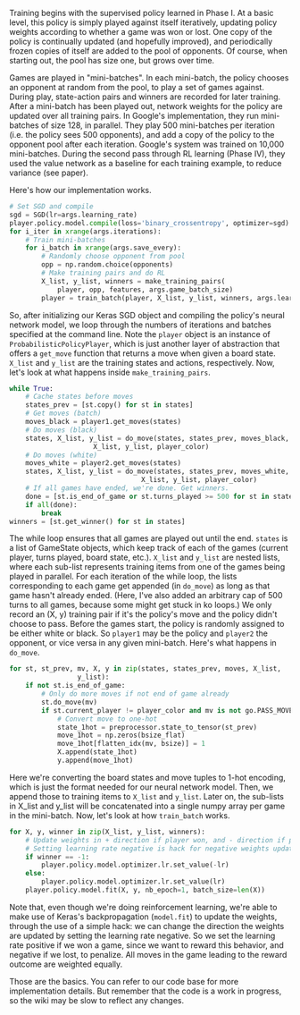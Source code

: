 Training begins with the supervised policy learned in Phase I. At a basic level, this policy is simply played against itself iteratively, updating policy weights according to whether a game was won or lost. One copy of the policy is continually updated (and hopefully improved), and periodically frozen copies of itself are added to the pool of opponents. Of course, when starting out, the pool has size one, but grows over time.

Games are played in "mini-batches". In each mini-batch, the policy chooses an opponent at random from the pool, to play a set of games against. During play, state-action pairs and winners are recorded for later training. After a mini-batch has been played out, network weights for the policy are updated over all training pairs. In Google's implementation, they run mini-batches of size 128, in parallel. They play 500 mini-batches per iteration (i.e. the policy sees 500 opponents), and add a copy of the policy to the opponent pool after each iteration. Google's system was trained on 10,000 mini-batches. During the second pass through RL learning (Phase IV), they used the value network as a baseline for each training example, to reduce variance (see paper).

Here's how our implementation works.

```python
# Set SGD and compile
sgd = SGD(lr=args.learning_rate)
player.policy.model.compile(loss='binary_crossentropy', optimizer=sgd)
for i_iter in xrange(args.iterations):
	# Train mini-batches
	for i_batch in xrange(args.save_every):
		# Randomly choose opponent from pool
		opp = np.random.choice(opponents)
		# Make training pairs and do RL
		X_list, y_list, winners = make_training_pairs(
			player, opp, features, args.game_batch_size)
		player = train_batch(player, X_list, y_list, winners, args.learning_rate)
```

So, after initializing our Keras SGD object and compiling the policy's neural network model, we loop through the numbers of iterations and batches specified at the command line. Note the `player` object is an instance of `ProbabilisticPolicyPlayer`, which is just another layer of abstraction that offers a `get_move` function that returns a move when given a board state. `X_list` and `y_list` are the training states and actions, respectively. Now, let's look at what happens inside `make_training_pairs`.

```python
while True:
	# Cache states before moves
	states_prev = [st.copy() for st in states]
	# Get moves (batch)
	moves_black = player1.get_moves(states)
	# Do moves (black)
	states, X_list, y_list = do_move(states, states_prev, moves_black,
					 X_list, y_list, player_color)
	# Do moves (white)
	moves_white = player2.get_moves(states)
	states, X_list, y_list = do_move(states, states_prev, moves_white,
		                         X_list, y_list, player_color)
	# If all games have ended, we're done. Get winners.
	done = [st.is_end_of_game or st.turns_played >= 500 for st in states]
	if all(done):
		break
winners = [st.get_winner() for st in states]
```

The while loop ensures that all games are played out until the end. `states` is a list of GameState objects, which keep track of each of the games (current player, turns played, board state, etc.). `X_list` and `y_list` are nested lists, where each sub-list represents training items from one of the games being played in parallel. For each iteration of the while loop, the lists corresponding to each game get appended (in `do_move`) as long as that game hasn't already ended. (Here, I've also added an arbitrary cap of 500 turns to all games, because some might get stuck in ko loops.) We only record an (X, y) training pair if it's the policy's move and the policy didn't choose to pass. Before the games start, the policy is randomly assigned to be either white or black. So `player1` may be the policy and `player2` the opponent, or vice versa in any given mini-batch. Here's what happens in `do_move`.

```python
for st, st_prev, mv, X, y in zip(states, states_prev, moves, X_list,
				 y_list):
	if not st.is_end_of_game:
		# Only do more moves if not end of game already
		st.do_move(mv)
		if st.current_player != player_color and mv is not go.PASS_MOVE:
			# Convert move to one-hot
			state_1hot = preprocessor.state_to_tensor(st_prev)
			move_1hot = np.zeros(bsize_flat)
			move_1hot[flatten_idx(mv, bsize)] = 1
			X.append(state_1hot)
			y.append(move_1hot)
```

Here we're converting the board states and move tuples to 1-hot encoding, which is just the format needed for our neural network model. Then, we append those to training items to `X_list` and `y_list`. Later on, the sub-lists in X_list and y_list will be concatenated into a single numpy array per game in the mini-batch. Now, let's look at how `train_batch` works.

```python
for X, y, winner in zip(X_list, y_list, winners):
	# Update weights in + direction if player won, and - direction if player lost.
	# Setting learning rate negative is hack for negative weights update.
	if winner == -1:
		player.policy.model.optimizer.lr.set_value(-lr)
	else:
		player.policy.model.optimizer.lr.set_value(lr)
	player.policy.model.fit(X, y, nb_epoch=1, batch_size=len(X))
```

Note that, even though we're doing reinforcement learning, we're able to make use of Keras's backpropagation (`model.fit`) to update the weights, through the use of a simple hack: we can change the direction the weights are updated by setting the learning rate negative. So we set the learning rate positive if we won a game, since we want to reward this behavior, and negative if we lost, to penalize. All moves in the game leading to the reward outcome are weighted equally.

Those are the basics. You can refer to our code base for more implementation details. But remember that the code is a work in progress, so the wiki may be slow to reflect any changes.